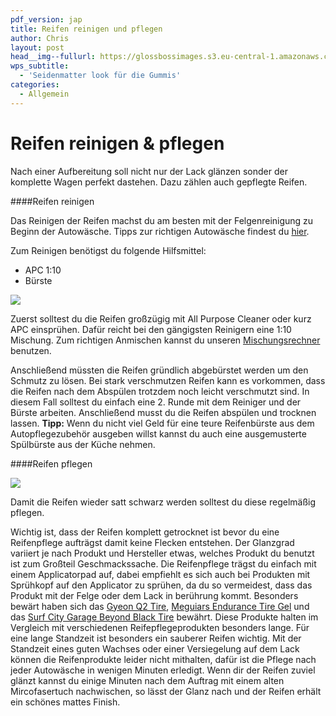 ```yaml
---
pdf_version: jap
title: Reifen reinigen und pflegen
author: Chris
layout: post
head__img--fullurl: https://glossbossimages.s3.eu-central-1.amazonaws.com/criz/reifen/DSC_0130.jpg
wps_subtitle:
  - 'Seidenmatter look für die Gummis'
categories:
  - Allgemein
---
```


# Reifen reinigen & pflegen

Nach einer Aufbereitung soll nicht nur der Lack glänzen sonder der komplette Wagen perfekt dastehen. Dazu zählen auch gepflegte Reifen.

####Reifen reinigen

Das Reinigen der Reifen machst du am besten mit der Felgenreinigung zu Beginn der Autowäsche. Tipps zur richtigen Autowäsche findest du [hier](https://glossboss.de/tipps-tricks/die-7-grundregeln-fuer-die-optimale-fahrzeugwaesche/).

Zum Reinigen benötigst du folgende Hilfsmittel:
- APC 1:10
- Bürste

![](https://glossbossimages.s3.eu-central-1.amazonaws.com/criz/reifen/DSC_0019.jpg)

Zuerst solltest du die Reifen großzügig mit All Purpose Cleaner oder kurz APC einsprühen. Dafür reicht bei den gängigsten Reinigern eine 1:10 Mischung. Zum richtigen Anmischen kannst du unseren [Mischungsrechner](https://glossboss.de/mischungsrechner/) benutzen.

Anschließend müssten die Reifen gründlich abgebürstet werden um den Schmutz zu lösen. Bei stark verschmutzen Reifen kann es vorkommen, dass die Reifen nach dem Abspülen trotzdem noch leicht verschmutzt sind. In diesem Fall solltest du einfach eine 2. Runde mit dem Reiniger und der Bürste arbeiten.
Anschließend musst du die Reifen abspülen und trocknen lassen. 
**Tipp:** Wenn du nicht viel Geld für eine teure Reifenbürste aus dem Autopflegezubehör ausgeben willst kannst du auch eine ausgemusterte Spülbürste aus der Küche nehmen.


####Reifen pflegen

![](https://glossbossimages.s3.eu-central-1.amazonaws.com/criz/reifen/DSC_0130.jpg)

Damit die Reifen wieder satt schwarz werden solltest du diese regelmäßig pflegen.

Wichtig ist, dass der Reifen komplett getrocknet ist bevor du eine Reifenpflege aufträgst damit keine Flecken entstehen.
Der Glanzgrad variiert je nach Produkt und Hersteller etwas, welches Produkt du benutzt ist zum Großteil Geschmackssache.
Die Reifenpflege trägst du einfach mit einem Applicatorpad auf, dabei empfiehlt es sich auch bei Produkten mit Sprühkopf auf den Applicator zu sprühen, da du so vermeidest, dass das Produkt mit der Felge oder dem Lack in berührung kommt.
Besonders bewärt haben sich das [Gyeon Q2 Tire](http://www.lupus-autopflege.de/Gyeon-Q2-Tire-400ml), [Meguiars Endurance Tire Gel](http://www.carparts-koeln.de/shop/reifen-felgen.5424/516849) und das [Surf City Garage Beyond Black Tire](http://www.autopflege24.net/ap24shop/surf-city-garage-beyond-black-tire-pro-reifenpflege.html) bewährt. Diese Produkte halten im Vergleich mit verschiedenen Reifepflegeprodukten besonders lange. Für eine lange Standzeit ist besonders ein sauberer Reifen wichtig. Mit der Standzeit eines guten Wachses oder einer Versiegelung auf dem Lack können die Reifenprodukte leider nicht mithalten, dafür ist die Pflege nach jeder Autowäsche in wenigen Minuten erledigt.
Wenn dir der Reifen zuviel glänzt kannst du einige Minuten nach dem Auftrag mit einem alten Mircofasertuch nachwischen, so lässt der Glanz nach und der Reifen erhält ein schönes mattes Finish.
